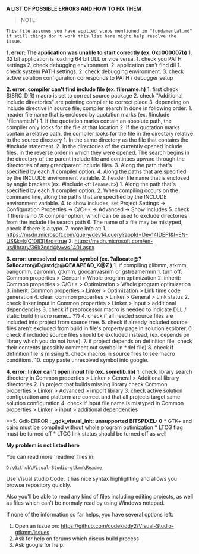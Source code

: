 
**A LIST OF POSSIBLE ERRORS AND HOW TO FIX THEM**

>NOTE:

	This file assumes you have applied steps mentioned in "fundamental.md"
	if still things don't work this list here might help resolve the issue.


**1. error: The application was unable to start correctly (ex. 0xc000007b)**
	1. 32 bit application is loading 64 bit DLL or vice versa.
		1. check you PATH settings
		2. check debugging environment.
	2. application can't find dll
		1. check system PATH settings.
		2. check debugging environment.
		3. check active solution configuration corresponds to PATH / debugger setup


**2. error: compiler can't find include file (ex. filename.h)**
	1. first check $(SRC_DIR) macro is set to correct source package
	2. check "Additional include directories" are pointing compiler to correct place
	3. depending on include directive in source file, compiler search in done in following order:
		1. header file name that is enclosed by quotation marks (ex. #include "filename.h")
			1. If the quotation marks contain an absolute path, the compiler only looks for the file at that location
			2. If the quotation marks contain a relative path, the compiler looks for the file in the directory relative to the source directory
				1. In the same directory as the file that contains the #include statement.
				2. In the directories of the currently opened include files, in the reverse order in which they were opened. The search begins in the directory of the parent include file and continues upward through the directories of any grandparent include files.
				3. Along the path that's specified by each /I compiler option.
				4. Along the paths that are specified by the INCLUDE environment variable.
		2. header file name that is enclosed by angle brackets (ex. #include `<filename.h>`)
			1. Along the path that's specified by each /I compiler option.
			2. When compiling occurs on the command line, along the paths that are specified by the INCLUDE environment variable.
	4. to show includes, set Project Settings -> Configuration Properties -> C/C++ -> Advanced -> Show Includes
	5. check if there is no /X compiler option, which can be used to exclude directories from the include file search path
	6. The name of a file may be mistyped, check if there is a typo.
	7. more info at:
		1. https://msdn.microsoft.com/query/dev14.query?appId=Dev14IDEF1&l=EN-US&k=k(C1083)&rd=true
		2. https://msdn.microsoft.com/en-us/library/36k2cdd4(v=vs.140).aspx

**3. error: unresolved external symbol (ex. ?allocate@?$allocator@D@std@@QEAAPEAD_K@Z )**
	1. if compiling glibmm, atkmm, pangomm, cairomm, gtkmm, goocanvasmm or gstreamermm
		1. turn off: Common properties > Genearl > Whole program optimization
		2. inherit: Common properties > C/C++ > Optimization > Whole program optimization
		3. inherit: Common properties > Linker > Optimization > Link time code generation
		4. clear: common properties > Linker > General > Link status
	2. check linker input in Common properties > Linker > input > additional dependencies
	3. check if preprocessor macro is needed to indicate DLL / static build (macro name... ??)
	4. check if all needed source files are included into project from source tree.
	5. check if already included source files aren't excluded from build in file's property page in solution explorer.
	6. check if included source files should be excluded instead, (ex. depends on library which you do not have).
	7. if project depends on definition file, check their contents (possibly comment out symbol in *.def file)
	8. check if definition file is missing
	9. check macros in source files to see macro conditions.
	10. copy paste unresolved symbol into google.


**4. error: linker can't open input file (ex. somelib.lib)**
	1. check library search directory in Common properties > Linker > General > Additional library directories
	2. in project that builds missing library check Common properties > Linker > Advanced > import library
	3. check active solution configuration and platform are correct and that all projects target same solution configuration
	4. check if input file name is mistyped in Common properties > Linker > input > additional dependencies

**5. Gdk-ERROR **: _gdk_visual_init: unsupported BITSPIXEL: 0**
	* GTK+ and cairo must be compiled without whole program optimization
	* LTCG flag must be turned off
	* LTCG link status should be turned off as well


**My problem is not listed here**

You can read more 'readme' files in:

	D:\Github\Visual-Studio-gtkmm\Readme
	
Use Visual studio Code, it has nice syntax
highlighting and allows you browse repository quickly.

Also you'll be able to read any kind of files including editing projects,
as well as files which can't be normaly read by using Windows notepad.

If none of the information so far helps, you have several options left:

1. Open an issue on: https://github.com/codekiddy2/Visual-Studio-gtkmm/issues
2. Ask for help on forums which discus build process
3. Ask google for help.
